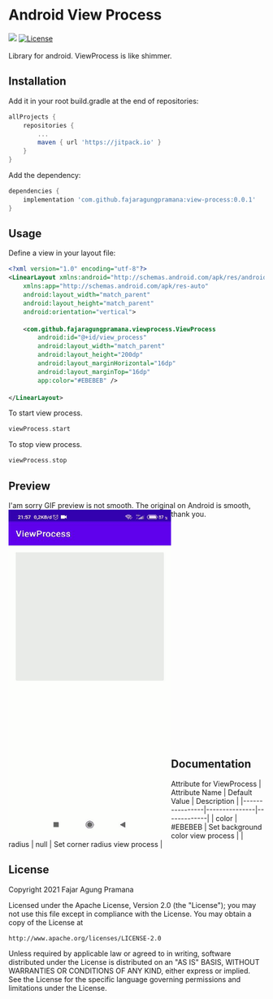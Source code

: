 # Android View Process
[![](https://jitpack.io/v/fajaragungpramana/view-process.svg)](https://jitpack.io/#fajaragungpramana/view-process)
[![License](https://img.shields.io/badge/License-Apache%202.0-blue.svg)](https://opensource.org/licenses/Apache-2.0)
</br>
</br>
Library for android. ViewProcess is like shimmer.

## Installation
Add it in your root build.gradle at the end of repositories:
```gradle
allProjects {
	repositories {
		...
		maven { url 'https://jitpack.io' }
	}
}
```

Add the dependency:
```gradle
dependencies {
	implementation 'com.github.fajaragungpramana:view-process:0.0.1'
}
```

## Usage
Define a view in your layout file:
```xml
<?xml version="1.0" encoding="utf-8"?>
<LinearLayout xmlns:android="http://schemas.android.com/apk/res/android"
    xmlns:app="http://schemas.android.com/apk/res-auto"
    android:layout_width="match_parent"
    android:layout_height="match_parent"
    android:orientation="vertical">

    <com.github.fajaragungpramana.viewprocess.ViewProcess
        android:id="@+id/view_process"
        android:layout_width="match_parent"
        android:layout_height="200dp"
        android:layout_marginHorizontal="16dp"
        android:layout_marginTop="16dp"
        app:color="#EBEBEB" />

</LinearLayout>
```

To start view process.
```kotlin
viewProcess.start              
```

To stop view process.
```kotlin
viewProcess.stop
```

## Preview
I'am sorry GIF preview is not smooth. The original on Android is smooth, thank you.
<a href="url"><img src="https://github.com/fajaragungpramana/assets/blob/master/ViewProcess/GIF-210128_221155.gif" align="left" height="640" width="320" ></a>
</br>
</br>
</br>
</br>
</br>
</br>
</br>
</br>
</br>
</br>
</br>
</br>
</br>
</br>
</br>
</br>
</br>
</br>
</br>
</br>
</br>
</br>
</br>
</br>
</br>
</br>
</br>

## Documentation
Attribute for ViewProcess
| Attribute Name | Default Value | Description |
|----------------|---------------|-------------|
| color | #EBEBEB | Set background color view process |
| radius | null | Set corner radius view process |

## License
Copyright 2021 Fajar Agung Pramana

Licensed under the Apache License, Version 2.0 (the "License");
you may not use this file except in compliance with the License.
You may obtain a copy of the License at

    http://www.apache.org/licenses/LICENSE-2.0

Unless required by applicable law or agreed to in writing, software
distributed under the License is distributed on an "AS IS" BASIS,
WITHOUT WARRANTIES OR CONDITIONS OF ANY KIND, either express or implied.
See the License for the specific language governing permissions and
limitations under the License.
